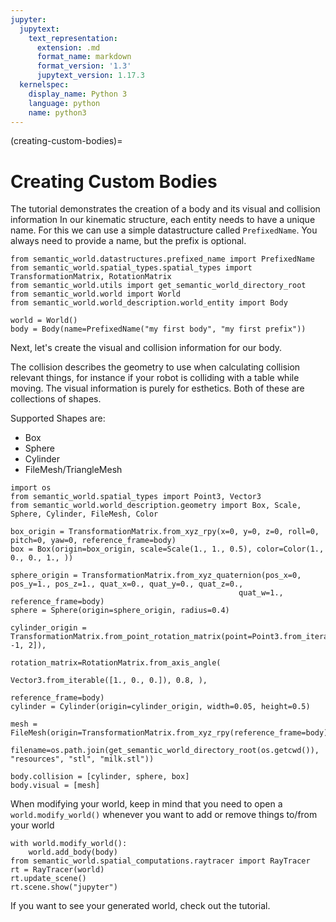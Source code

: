 ```yaml
---
jupyter:
  jupytext:
    text_representation:
      extension: .md
      format_name: markdown
      format_version: '1.3'
      jupytext_version: 1.17.3
  kernelspec:
    display_name: Python 3
    language: python
    name: python3
---
```

(creating-custom-bodies)=
# Creating Custom Bodies

The tutorial demonstrates the creation of a body and its visual and collision information
In our kinematic structure, each entity needs to have a unique name. For this we can use a simple datastructure called `PrefixedName`. You always need to provide a name, but the prefix is optional.

```{code-cell} ipython2
from semantic_world.datastructures.prefixed_name import PrefixedName
from semantic_world.spatial_types.spatial_types import TransformationMatrix, RotationMatrix
from semantic_world.utils import get_semantic_world_directory_root
from semantic_world.world import World
from semantic_world.world_description.world_entity import Body

world = World()
body = Body(name=PrefixedName("my first body", "my first prefix"))
```

Next, let's create the visual and collision information for our body.

The collision describes the geometry to use when calculating collision relevant things, for instance if your robot is colliding with a table while moving.
The visual information is purely for esthetics.
Both of these are collections of shapes.

Supported Shapes are:
- Box
- Sphere
- Cylinder
- FileMesh/TriangleMesh

```{code-cell} ipython2
import os
from semantic_world.spatial_types import Point3, Vector3
from semantic_world.world_description.geometry import Box, Scale, Sphere, Cylinder, FileMesh, Color

box_origin = TransformationMatrix.from_xyz_rpy(x=0, y=0, z=0, roll=0, pitch=0, yaw=0, reference_frame=body)
box = Box(origin=box_origin, scale=Scale(1., 1., 0.5), color=Color(1., 0., 0., 1., ))

sphere_origin = TransformationMatrix.from_xyz_quaternion(pos_x=0, pos_y=1., pos_z=1., quat_x=0., quat_y=0., quat_z=0.,
                                                   quat_w=1., reference_frame=body)
sphere = Sphere(origin=sphere_origin, radius=0.4)

cylinder_origin = TransformationMatrix.from_point_rotation_matrix(point=Point3.from_iterable([1, -1, 2]),
                                                                  rotation_matrix=RotationMatrix.from_axis_angle(
                                                                      Vector3.from_iterable([1., 0., 0.]), 0.8, ),
                                                                  reference_frame=body)
cylinder = Cylinder(origin=cylinder_origin, width=0.05, height=0.5)

mesh = FileMesh(origin=TransformationMatrix.from_xyz_rpy(reference_frame=body),
            filename=os.path.join(get_semantic_world_directory_root(os.getcwd()), "resources", "stl", "milk.stl"))

body.collision = [cylinder, sphere, box]
body.visual = [mesh]
```

When modifying your world, keep in mind that you need to open a `world.modify_world()` whenever you want to add or remove things to/from your world

```{code-cell} ipython2
with world.modify_world():
    world.add_body(body)
from semantic_world.spatial_computations.raytracer import RayTracer
rt = RayTracer(world)
rt.update_scene()
rt.scene.show("jupyter")
```

If you want to see your generated world, check out the [](visualizing-worlds) tutorial.
